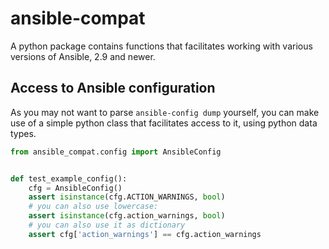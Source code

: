 # ansible-compat

A python package contains functions that facilitates working with various
versions of Ansible, 2.9 and newer.

## Access to Ansible configuration

As you may not want to parse `ansible-config dump` yourself, you
can make use of a simple python class that facilitates access to
it, using python data types.

```python
from ansible_compat.config import AnsibleConfig


def test_example_config():
    cfg = AnsibleConfig()
    assert isinstance(cfg.ACTION_WARNINGS, bool)
    # you can also use lowercase:
    assert isinstance(cfg.action_warnings, bool)
    # you can also use it as dictionary
    assert cfg['action_warnings'] == cfg.action_warnings
```
